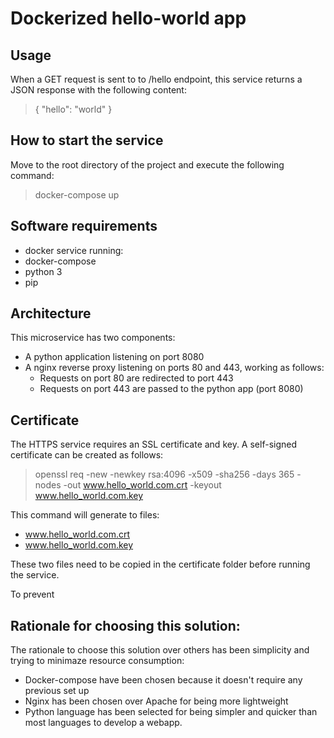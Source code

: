 
# Dockerized hello-world app

## Usage
When a  GET request is sent to to /hello endpoint, this service returns a JSON response with the following content:
> { "hello": "world" }

## How to start the service
Move to the root directory of the project and execute the following command:
> docker-compose up

## Software requirements
- docker service running:
- docker-compose
- python 3
- pip

## Architecture

This microservice has two components:
- A python application listening on port 8080
- A nginx reverse proxy listening on ports 80 and 443, working as follows:
  - Requests on port 80 are redirected to port 443
  - Requests on port 443 are passed to the python app (port 8080)

## Certificate
The HTTPS service requires an SSL certificate and key. A self-signed certificate can be created as follows:
> openssl req -new -newkey rsa:4096 -x509 -sha256 -days 365 -nodes -out www.hello_world.com.crt -keyout www.hello_world.com.key

This command will generate to files:
- www.hello_world.com.crt
- www.hello_world.com.key

These two files need to be copied in the certificate folder before running the service.

To prevent

## Rationale for choosing this solution:
The rationale to choose this solution over others has been simplicity and trying to minimaze resource consumption:
- Docker-compose have been chosen because it doesn't require any previous set up
- Nginx has been chosen over Apache for being more lightweight
- Python language has been selected for being simpler and quicker than most languages to develop a webapp.








